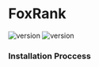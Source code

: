 # FoxRank
![version](https://img.shields.io/badge/version-0.0.0.2-blue)
![version](https://img.shields.io/badge/release-0.0.0.2-blue)
### Installation Proccess